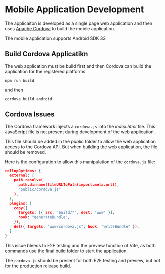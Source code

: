 # Mobile Application Development

The applicaiton is developed as a single page web application and then uses 
[Apache Cordova](https://cordova.apache.org/) to build the mobile application.

The mobile application supports Android SDK 33

## Build Cordova Applicatikn

The web application must be build first and then Cordova can build the application for the registered platforms

```shell
npm run build
```

and then

```shell
cordova build android
```

## Cordova Issues

The Cordova framework injects a `cordova.js` into the _index.html_ file. This JavaScript file is not present during 
development of the web application. 

This file should be added in the _public_ folder to allow the web application access to the Cordova API. But when 
building the web application, the file should be removed.

Here is the configuration to allow this manipulation of the `cordova.js` file:

```json
rollupOptions: {
  external: [
    path.resolve(
      path.dirname(fileURLToPath(import.meta.url)),
      "public/cordova.js"
    ),
  ],
  plugins: [
    copy({
      targets: [{ src: "build/*", dest: "www" }],
      hook: "generateBundle",
    }),
    del({ targets: "www/cordova.js", hook: "writeBundle" }),
  ]
}
```

This issue bleeds to E2E testing and the preview function of Vite, as both commands use the final build folder to 
start the application.

The `cordova.js` should be present for both E2E testing and preview, but not for the production release build.
